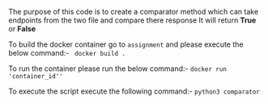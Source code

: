 The purpose of this code is to create a comparator method which can take endpoints from the two file and compare there response
It will return **True** or **False**

To build the docker container go to `assignment` and please execute the below command:-
`` docker build .``

To run the container please run the below command:-
``docker run 'container_id''``

To execute the script execute the following command:-
``python3 comparator``

